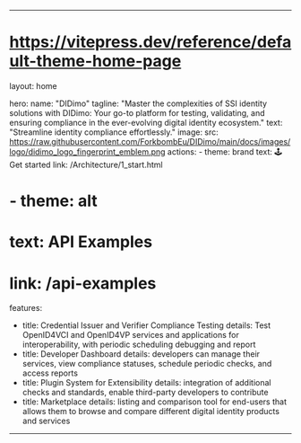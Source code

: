 <!--
SPDX-FileCopyrightText: 2024 Puria Nafisi Azizi
SPDX-FileCopyrightText: 2024 Puria Nafisi Azizi 
SPDX-FileCopyrightText: 2024 The Forkbomb Company

SPDX-License-Identifier: CC-BY-NC-SA-4.0
-->

---
# https://vitepress.dev/reference/default-theme-home-page
layout: home

hero:
  name: "DIDimo"
  tagline: "Master the complexities of SSI identity solutions with DIDimo: Your go-to platform for testing, validating, and ensuring compliance in the ever-evolving digital identity ecosystem."
  text: "Streamline identity compliance effortlessly."
  image:
   src: https://raw.githubusercontent.com/ForkbombEu/DIDimo/main/docs/images/logo/didimo_logo_fingerprint_emblem.png
  actions:
    - theme: brand
      text: 🕹 Get started
      link: /Architecture/1_start.html
#   - theme: alt
#   text: API Examples
#   link: /api-examples

features:
  - title: Credential Issuer and Verifier Compliance Testing
    details: Test OpenID4VCI and OpenID4VP services and applications for interoperability, with periodic scheduling debugging and report
  - title: Developer Dashboard
    details: developers can manage their services, view compliance statuses, schedule periodic checks, and access reports
  - title: Plugin System for Extensibility
    details: integration of additional checks and standards, enable third-party developers to contribute
  - title: Marketplace
    details: listing and comparison tool for end-users that allows them to browse and compare different digital identity products and services
---

